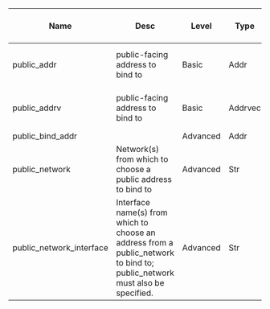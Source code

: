 | Name | Desc | Level | Type | non-Daemon Default | Daemon Default | Min | Max | Valid Values | verbatim | See also | Flags | Services | Validator | Long Desc | Tags |
| --- | --- | --- | --- | --- | --- | --- | --- | --- | --- | --- | --- | --- | --- | --- | --- |
| <span id="SP_public_addr">public_addr</span> |  public-facing address to bind to | Basic | Addr |  |  |  |  |  |  |  | STARTUP | ["mon", "mds", "osd", "mgr"] |  |  |  |
| <span id="SP_public_addrv">public_addrv</span> |  public-facing address to bind to | Basic | Addrvec |  |  |  |  |  |  |  | STARTUP | ["mon", "mds", "osd", "mgr"] |  |  |  |
| <span id="SP_public_bind_addr">public_bind_addr</span> |   | Advanced | Addr |  |  |  |  |  |  |  | STARTUP | mon |  |  |  |
| <span id="SP_public_network">public_network</span> |  Network(s) from which to choose a public address to bind to | Advanced | Str |  |  |  |  |  |  |  | STARTUP | ["mon", "mds", "osd", "mgr"] |  |  | network |
| <span id="SP_public_network_interface">public_network_interface</span> |  Interface name(s) from which to choose an address from a public_network to bind to; public_network must also be specified. | Advanced | Str |  |  |  |  |  |  | [[public_network](~/config/global/public#SP_public_network)] | STARTUP | ["mon", "mds", "osd", "mgr"] |  |  | network |
